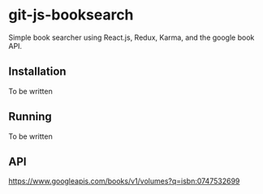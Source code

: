 # git-js-booksearch
Simple book searcher using React.js, Redux, Karma, and the google book API.

## Installation

To be written

## Running

To be written

## API

https://www.googleapis.com/books/v1/volumes?q=isbn:0747532699
